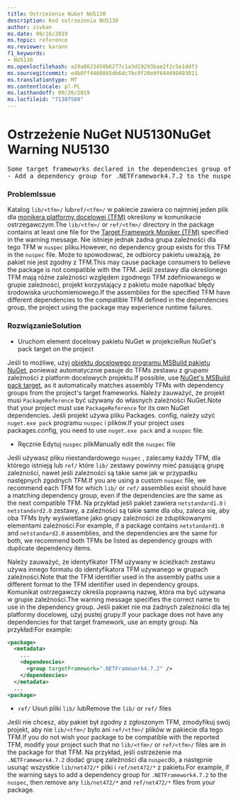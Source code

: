 ```yaml
---
title: Ostrzeżenie NuGet NU5130
description: Kod ostrzeżenia NU5130
author: zivkan
ms.date: 09/16/2019
ms.topic: reference
ms.reviewer: karann
f1_keywords:
- NU5130
ms.openlocfilehash: a20a8623450b6277c1a3d19293bae2f2c5e1ddf3
ms.sourcegitcommit: e4b0ff4460865db6dc7bc9f20e9f644d98493011
ms.translationtype: MT
ms.contentlocale: pl-PL
ms.lasthandoff: 09/26/2019
ms.locfileid: "71307560"
---
```

# <a name="nuget-warning-nu5130"></a><span data-ttu-id="dca8c-103">Ostrzeżenie NuGet NU5130</span><span class="sxs-lookup"><span data-stu-id="dca8c-103">NuGet Warning NU5130</span></span>

<pre>Some target frameworks declared in the dependencies group of the nuspec and the lib/ref folder have compatible matches, but not exact matches in the other location. Unless intentional, consult the list of actions below:
- Add a dependency group for .NETFramework4.7.2 to the nuspec</pre>

### <a name="issue"></a><span data-ttu-id="dca8c-104">Problem</span><span class="sxs-lookup"><span data-stu-id="dca8c-104">Issue</span></span>

<span data-ttu-id="dca8c-105">Katalog `lib/<tfm>/` lub`ref/<tfm>/` w pakiecie zawiera co najmniej jeden plik dla [monikera platformy docelowej (TFM)](../target-frameworks.md) określony w komunikacie ostrzegawczym.</span><span class="sxs-lookup"><span data-stu-id="dca8c-105">The `lib/<tfm>/` or `ref/<tfm>/` directory in the package contains at least one file for the [Target Framework Moniker (TFM)](../target-frameworks.md) specified in the warning message.</span></span> <span data-ttu-id="dca8c-106">Nie istnieje jednak żadna grupa zależności dla tego TFM w `nuspec` pliku.</span><span class="sxs-lookup"><span data-stu-id="dca8c-106">However, no dependency group exists for this TFM in the `nuspec` file.</span></span> <span data-ttu-id="dca8c-107">Może to spowodować, że odbiorcy pakietu uważają, że pakiet nie jest zgodny z TFM.</span><span class="sxs-lookup"><span data-stu-id="dca8c-107">This may cause package consumers to believe the package is not compatible with the TFM.</span></span> <span data-ttu-id="dca8c-108">Jeśli zestawy dla określonego TFM mają różne zależności względem zgodnego TFM zdefiniowanego w grupie zależności, projekt korzystający z pakietu może napotkać błędy środowiska uruchomieniowego.</span><span class="sxs-lookup"><span data-stu-id="dca8c-108">If the assemblies for the specified TFM have different dependencies to the compatible TFM defined in the dependencies group, the project using the package may experience runtime failures.</span></span>

### <a name="solution"></a><span data-ttu-id="dca8c-109">Rozwiązanie</span><span class="sxs-lookup"><span data-stu-id="dca8c-109">Solution</span></span>

* <span data-ttu-id="dca8c-110">Uruchom element docelowy pakietu NuGet w projekcie</span><span class="sxs-lookup"><span data-stu-id="dca8c-110">Run NuGet's pack target on the project</span></span>

<span data-ttu-id="dca8c-111">Jeśli to możliwe, użyj [obiektu docelowego programu MSBuild pakietu NuGet](../msbuild-targets.md), ponieważ automatycznie pasuje do TFMs zestawu z grupami zależności z platform docelowych projektu.</span><span class="sxs-lookup"><span data-stu-id="dca8c-111">If possible, use [NuGet's MSBuild pack target](../msbuild-targets.md), as it automatically matches assembly TFMs with dependency groups from the project's target frameworks.</span></span> <span data-ttu-id="dca8c-112">Należy zauważyć, że projekt musi `PackageReference` być używany do własnych zależności NuGet.</span><span class="sxs-lookup"><span data-stu-id="dca8c-112">Note that your project must use `PackageReference` for its own NuGet dependencies.</span></span> <span data-ttu-id="dca8c-113">Jeśli projekt używa pliku Packages. config, należy użyć `nuget.exe pack` programu `nuspec` i plików.</span><span class="sxs-lookup"><span data-stu-id="dca8c-113">If your project uses packages.config, you need to use `nuget.exe pack` and a `nuspec` file.</span></span>

* <span data-ttu-id="dca8c-114">Ręcznie Edytuj `nuspec` plik</span><span class="sxs-lookup"><span data-stu-id="dca8c-114">Manually edit the `nuspec` file</span></span>

<span data-ttu-id="dca8c-115">Jeśli używasz pliku niestandardowego `nuspec` , zalecamy każdy TFM, dla którego istnieją lub `ref/` które `lib/` zestawy powinny mieć pasującą grupę zależności, nawet jeśli zależności są takie same jak w przypadku następnych zgodnych TFM.</span><span class="sxs-lookup"><span data-stu-id="dca8c-115">If you are using a custom `nuspec` file, we recommend each TFM for which `lib/` or `ref/` assemblies exist should have a matching dependency group, even if the dependencies are the same as the next compatible TFM.</span></span> <span data-ttu-id="dca8c-116">Na przykład jeśli pakiet zawiera `netstandard1.0` i `netstandard2.0` zestawy, a zależności są takie same dla obu, zaleca się, aby oba TFMs były wyświetlane jako grupy zależności ze zduplikowanymi elementami zależności.</span><span class="sxs-lookup"><span data-stu-id="dca8c-116">For example, if a package contains `netstandard1.0` and `netstandard2.0` assemblies, and the dependencies are the same for both, we recommend both TFMs be listed as dependency groups with duplicate dependency items.</span></span>

<span data-ttu-id="dca8c-117">Należy zauważyć, że identyfikator TFM używany w ścieżkach zestawu używa innego formatu do identyfikatora TFM używanego w grupach zależności.</span><span class="sxs-lookup"><span data-stu-id="dca8c-117">Note that the TFM identifier used in the assembly paths use a different format to the TFM identifier used in dependency groups.</span></span> <span data-ttu-id="dca8c-118">Komunikat ostrzegawczy określa poprawną nazwę, która ma być używana w grupie zależności.</span><span class="sxs-lookup"><span data-stu-id="dca8c-118">The warning message specifies the correct name to use in the dependency group.</span></span> <span data-ttu-id="dca8c-119">Jeśli pakiet nie ma żadnych zależności dla tej platformy docelowej, użyj pustej grupy.</span><span class="sxs-lookup"><span data-stu-id="dca8c-119">If your package does not have any dependencies for that target framework, use an empty group.</span></span> <span data-ttu-id="dca8c-120">Na przykład:</span><span class="sxs-lookup"><span data-stu-id="dca8c-120">For example:</span></span>

```xml
<package>
  <metadata>
    ...
    <dependencies>
      <group targetFramework=".NETFramework4.7.2" />
    </dependencies>
  </metadata>
  ...
<package>
```

* <span data-ttu-id="dca8c-121">`ref/` Usuń pliki `lib/` lub</span><span class="sxs-lookup"><span data-stu-id="dca8c-121">Remove the `lib/` or `ref/` files</span></span>

<span data-ttu-id="dca8c-122">Jeśli nie chcesz, aby pakiet był zgodny z zgłoszonym TFM, zmodyfikuj swój projekt, aby nie `lib/<tfm>/` było ani `ref/<tfm>/` plików w pakiecie dla tego TFM.</span><span class="sxs-lookup"><span data-stu-id="dca8c-122">If you do not wish your package to be compatible with the reported TFM, modify your project such that no `lib/<tfm>/` or `ref/<tfm>/` files are in the package for that TFM.</span></span> <span data-ttu-id="dca8c-123">Na przykład, jeśli ostrzeżenie ma `.NETFramework4.7.2` dodać grupę zależności dla `nuspec`do, a następnie usunąć wszystkie `lib/net472/*` pliki i `ref/net472/*` z pakietu.</span><span class="sxs-lookup"><span data-stu-id="dca8c-123">For example, if the warning says to add a dependency group for `.NETFramework4.7.2` to the `nuspec`, then remove any `lib/net472/*` and `ref/net472/*` files from your package.</span></span>
